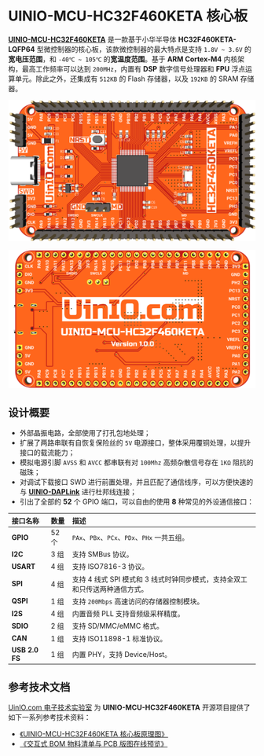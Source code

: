 # UINIO-MCU-HC32F460KETA 核心板

[**UINIO-MCU-HC32F460KETA**](https://gitee.com/uinika/UINIO-MCU-HC32F460KETA) 是一款基于小华半导体 **HC32F460KETA-LQFP64** 型微控制器的核心板，该款微控制器的最大特点是支持 `1.8V ~ 3.6V` 的**宽电压范围**，和 `-40℃ ~ 105℃` 的**宽温度范围**。基于 **ARM Cortex-M4** 内核架构，最高工作频率可以达到 `200MHz`，内置有 **DSP** 数字信号处理器和 **FPU** 浮点运算单元。除此之外，还集成有 `512KB` 的 Flash 存储器，以及 `192KB` 的 SRAM 存储器。

![](./Images/PCB-3D-1.png)

![](./Images/PCB-3D-2.png)

## 设计概要

- 外部晶振电路，全部使用了打孔包地处理；
- 扩展了两路串联有自恢复保险丝的 `5V` 电源接口，整体采用覆铜处理，以提升接口的载流能力；
- 模拟电源引脚 `AVSS` 和 `AVCC` 都串联有对 `100Mhz` 高频杂散信号存在 `1KΩ` 阻抗的磁珠；
- 对调试下载接口 SWD 进行前置处理，并且匹配了通信线序，可以方便快速的与 [**UINIO-DAPLink**](https://gitee.com/uinika/UINIO-DAPLink) 进行杜邦线连接；
- 引出了全部的 **52** 个 GPIO 端口，可以自由的使用 **8** 种常见的外设通信接口：

| 接口名称       | 数量  | 描述                                                                        |
| :------------- | :---- | :-------------------------------------------------------------------------- |
| **GPIO**       | 52 个 | `PAx`、`PBx`、`PCx`、`PDx`、`PHx` 一共五组。                                |
| **I2C**        | 3 组  | 支持 SMBus 协议。                                                           |
| **USART**      | 4 组  | 支持 ISO7816-3 协议。                                                       |
| **SPI**        | 4 组  | 支持 4 线式 SPI 模式和 3 线式时钟同步模式，支持全双工和只传送两种通信方式。 |
| **QSPI**       | 1 组  | 支持 `200Mbps` 高速访问的存储器控制模块。                                   |
| **I2S**        | 4 组  | 内置音频 PLL 支持音频级采样精度。                                           |
| **SDIO**       | 2 组  | 支持 SD/MMC/eMMC 格式。                                                     |
| **CAN**        | 1 组  | 支持 ISO11898-1 标准协议。                                                  |
| **USB 2.0 FS** | 1 组  | 内置 PHY，支持 Device/Host。                                                |

## 参考技术文档

[UinIO.com 电子技术实验室](http://uinio.com/) 为 **UINIO-MCU-HC32F460KETA** 开源项目提供了如下一系列参考技术资料：

- [《UINIO-MCU-HC32F460KETA 核心板原理图》](http://uinio.com/archives/UINIO-MCU-HC32F460KETA/UINIO-MCU-HC32F460KETA-Schematic.pdf)
- [《交互式 BOM 物料清单与 PCB 版图在线预览》](http://uinio.com/archives/UINIO-MCU-HC32F460KETA/UINIO-MCU-HC32F460KETA-BOM.html)
